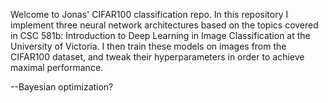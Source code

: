Welcome to Jonas' CIFAR100 classification repo.
In this repository I implement three neural network architectures based on
the topics covered in CSC 581b: Introduction to Deep Learning in Image Classification at the University of Victoria. I then train these models on images from the CIFAR100 dataset, and tweak their hyperparameters in order to achieve maximal performance.

--Bayesian optimization?